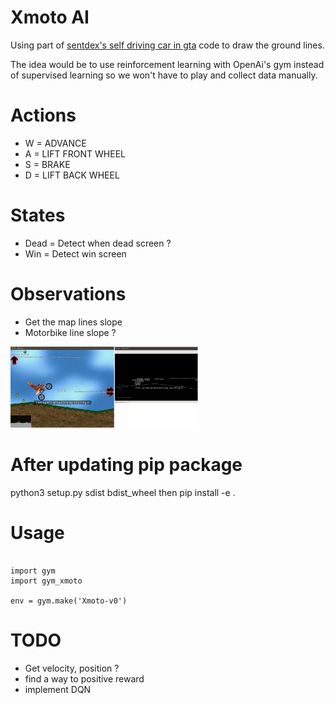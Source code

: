 # Xmoto AI
Using part of [sentdex's self driving car in gta](https://pythonprogramming.net/game-frames-open-cv-python-plays-gta-v) code
to draw the ground lines.

The idea would be to use reinforcement learning with OpenAi's gym instead of supervised learning so we won't have to play and collect data manually.

# Actions
 - W = ADVANCE
 - A = LIFT FRONT WHEEL
 - S = BRAKE
 - D = LIFT BACK WHEEL

  # States
  - Dead = Detect when dead screen ?
  - Win = Detect win screen

  # Observations
   - Get the map lines slope
   - Motorbike line slope ?

   <img src="screenshots/maplines.png" width="300">

  # After updating pip package
  python3 setup.py sdist bdist_wheel
  then pip install -e .

  # Usage

  ```

  import gym
  import gym_xmoto

  env = gym.make('Xmoto-v0')

  ```



# TODO
 - Get velocity, position ?
 - find a way to positive reward
 - implement DQN
